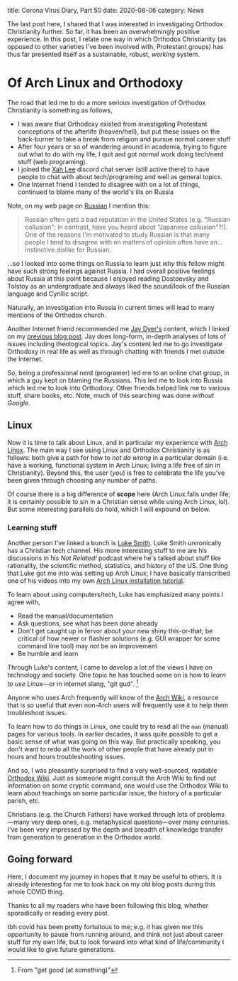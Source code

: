 title: Corona Virus Diary, Part 50
date: 2020-08-06
category: News

The last post here, I shared that I was interested in investigating Orthodox
Christianity further. So far, it has been an overwhelmingly positive
experience. In this post, I relate one way in which Orthodox Christianity (as
opposed to other varieties I've been involved with, Protestant groups) has thus
far presented itself as a sustainable, robust, *working* system.

Of Arch Linux and Orthodoxy
===========================

The road that led me to do a more serious investigation of Orthodox
Christianity is something as follows, 

- I was aware that Orthodoxy existed from investigating Protestant
  conceptions of the afterlife (heaven/hell), but put these issues on
  the back-burner to take a break from religion and pursue normal
  career stuff
- After four years or so of wandering around in academia, trying to figure
  out what to do with my life, I quit and got normal work doing tech/nerd
  stuff (web programing).
- I joined the [Xah Lee](http://xahlee.info) discord chat server (still active
  there) to have people to chat with about tech/programing and well as general topics.
- One Internet friend I tended to disagree with on a lot of things, continued
  to blame many of the world's ills on Russia

Note, on my web page on
[Russian](https://captainalan.github.io/language-and-linguistics/languages/russian/index.html)
I mention this:

> Russian often gets a bad reputation in the United States (e.g. "Russian
> collusion"; in contrast, have you heard about "Japanese collusion"?!). One of
> the reasons I'm motivated to study Russian is that many people I tend to
> disagree with on matters of opinion often have an... instinctive dislike for
> Russian. 

...so I looked into some things on Russia to learn just *why* this fellow might
have such strong feelings against Russia. I had overall positive feelings about
Russia at this point because I enjoyed reading Dostoevsky and Tolstoy as an
undergraduate and always liked the sound/look of the Russian language and
Cyrillic script.

Naturally, an investigation into Russia in current times will lead to many
mentions of the Orthodox church.

Another Internet friend recommended me [Jay Dyer's](https://jaysanalysis.com)
content, which I linked on my [previous blog
post](https://captainalan.github.io/pelican-test/corona-virus-diary-part-49.html).
Jay does long-form, in-depth analyses of lots of issues including theological
topics.  Jay's content led me to go investigate Orthodoxy in real life as well
as through chatting with friends I met outside the Internet.

So, being a professional nerd (programer) led me to an online chat group, in
which a guy kept on blaming the Russians. This led me to look into Russia which
led me to look into Orthodoxy. Other friends helped link me to various stuff,
share books, etc. Note, much of this searching was done *without Google*.

Linux
-------------

Now it is time to talk about Linux, and in particular my experience with [Arch
Linux](https://www.archlinux.org/). The main way I see using Linux and Orthodox
Christianity is as follows: both give a path for how to *not do wrong* in a
particular domain (i.e. have a working, functional system in Arch Linux; living
a life free of sin in Christianity). Beyond this, the user (*you*) is free to
celebrate the life you've been given through choosing any number of paths. 

Of course there is a big difference of **scope** here (Arch Linux falls under
life; it is certainly possible to sin in a Christian sense while using Arch
Linux, lol). But some interesting parallels do hold, which I will expound on
below.

### Learning stuff

Another person I've linked a bunch is [Luke Smith](https://lukesmith.xyz). Luke
Smith unironically has a Christian tech channel. His more interesting stuff to
me are his discussions in his *Not Related!* podcast where he's talked about
stuff like rationality, the scientific method, statistics, and history of the US.
One thing that Luke got me into was setting up Arch Linux; I have basically
transcribed one of his videos into my own [Arch Linux installation
tutorial](https://captainalan.github.io/pelican-test/arch-linux-install-for-n00bs.html).

To learn about using computers/tech, Luke has emphasized many points I agree
with,

- Read the manual/documentation
- Ask questions, see what has been done already
- Don't get caught up in fervor about your new shiny this-or-that; be critical
  of how newer or flashier solutions (e.g. GUI wrapper for some command line
  tool) may *not* be an improvement
- Be humble and learn

Through Luke's content, I came to develop a lot of the views I have on
technology and society. One topic he has touched some on is how to *learn to
use Linux*&mdash;or in internet slang, "git gud". [^1]

Anyone who uses Arch frequently will know of the [Arch
Wiki](https://wiki.archlinux.org/), a resource that is so useful that even
non-Arch users will frequently use it to help them troubleshoot issues.

To learn how to do things in Linux, one could try to read all the `man`
(manual) pages for various tools. In earlier decades, it was quite possible to
get a basic sense of what was going on this way. But practically speaking, you
don't want to redo all the work of other people that have already put in
hours and hours troubleshooting issues.

And so, I was pleasantly surprised to find a very well-sourced, readable
[Orthodox Wiki](https://orthodoxwiki.org/Main_Page). Just as someone might
consult the Arch Wiki to find out information on some cryptic command, one
would use the Orthodox Wiki to learn about teachings on some particular issue, 
the history of a particular parish, etc.

Christians (e.g. the Church Fathers) have worked through lots of
problems&mdash;many very deep ones, e.g. metaphysical questions&mdash;over many
centuries. I've been very impressed by the depth and breadth of knowledge
transfer from generation to generation in the Orthodox world.

Going forward
-------------

Here, I document my journey in hopes that it may be useful to others. It is
already interesting for me to look back on my old blog posts during this whole
COVID thing.

Thanks to all my readers who have been following this blog, whether
sporadically or reading every post. 

tbh covid has been pretty fortuitous to me; e.g. it has given me this
opportunity to pause from running around, and think not just about career stuff
for my own life, but to look forward into what kind of life/community I would
like to give future generations.


[^1]: From "get good (at something)"

